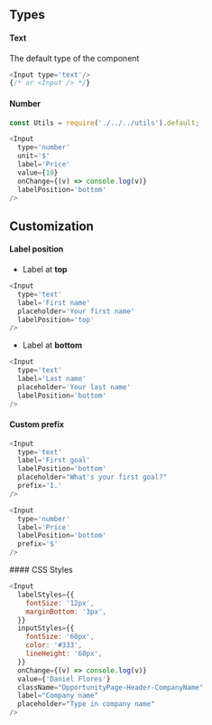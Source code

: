 
Types
---

#### Text
The default type of the component

```js
<Input type='text'/>
{/* or <Input /> */}
```

#### Number


```js
const Utils = require('./../../utils').default;

<Input
  type='number'
  unit='$'
  label='Price'
  value={10}
  onChange={(v) => console.log(v)}
  labelPosition='bottom'
/>
```

Customization
---

#### Label position

- Label at **top**
```js
<Input
  type='text'
  label='First name'
  placeholder='Your first name'
  labelPosition='top'
/>
```

- Label at **bottom**
```js
<Input
  type='text'
  label='Last name'
  placeholder='Your last name'
  labelPosition='bottom'
/>
```

#### Custom prefix


```js
<Input
  type='text'
  label='First goal'
  labelPosition='bottom'
  placeholder="What's your first goal?"
  prefix='1.'
/>
```

```js
<Input
  type='number'
  label='Price'
  labelPosition='bottom'
  prefix='$'
/>
```

#### CSS Styles

```js
<Input
  labelStyles={{
    fontSize: '12px',
    marginBottom: '3px',
  }}
  inputStyles={{
    fontSize: '60px',
    color: '#333',
    lineHeight: '60px',
  }}
  onChange={(v) => console.log(v)}
  value={'Daniel Flores'}
  className="OpportunityPage-Header-CompanyName"
  label="Company name"
  placeholder="Type in company name"
/>
```

